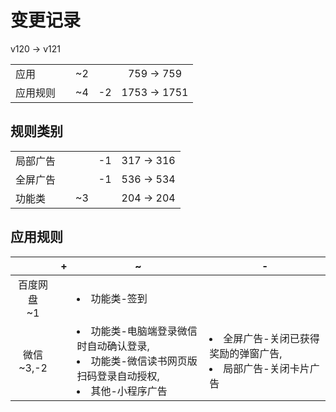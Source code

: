 # 变更记录

v120 -> v121

||||||
|-|:-:|:-:|:-:|:-:|
|应用||~2||759 -> 759|
|应用规则||~4|-2|1753 -> 1751|

## 规则类别

||||||
|-|:-:|:-:|:-:|:-:|
|局部广告|||-1|317 -> 316|
|全屏广告|||-1|536 -> 534|
|功能类||~3||204 -> 204|

## 应用规则

||+|~|-|
|:-:|-|-|-|
|百度网盘<br>~1||<li>功能类-签到||
|微信<br>~3,-2||<li>功能类-电脑端登录微信时自动确认登录,<li>功能类-微信读书网页版扫码登录自动授权,<li>其他-小程序广告|<li>全屏广告-关闭已获得奖励的弹窗广告,<li>局部广告-关闭卡片广告|

